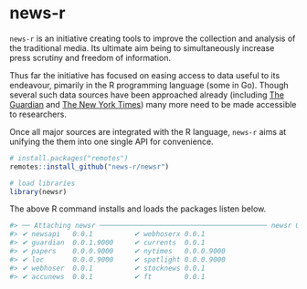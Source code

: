 # news-r

`news-r` is an initiative creating tools to improve the collection and analysis of the traditional media. Its ultimate aim being to simultaneously increase press scrutiny and freedom of information.

Thus far the initiative has focused on easing access to data useful to its endeavour, pimarily in the R programming language (some in Go). Though several such data sources have been approached already (including [The Guardian](https://github.com/news-r/guardian) and [The New York Times](https://github.com/news-r/nytimes)) many more need to be made accessible to researchers.

Once all major sources are integrated with the R language, `news-r` aims at unifying the them into one single API for convenience.  

```r
# install.packages("remotes")
remotes::install_github("news-r/newsr")

# load libraries
library(newsr)
```

The above R command installs and loads the packages listen below.

```r
#> ── Attaching newsr ───────────────────────────────────────── newsr 0.0.1 ──
#> ✔ newsapi   0.0.1          ✔ webhoserx 0.0.1     
#> ✔ guardian  0.0.1.9000     ✔ currents  0.0.1     
#> ✔ papers    0.0.0.9000     ✔ nytimes   0.0.0.9000
#> ✔ loc       0.0.0.9000     ✔ spotlight 0.0.0.9000
#> ✔ webhoser  0.0.1          ✔ stocknews 0.0.1     
#> ✔ accunews  0.0.1          ✔ ft        0.0.1
```